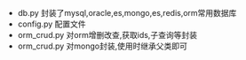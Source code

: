 - db.py 封装了mysql,oracle,es,mongo,es,redis,orm常用数据库
- config.py 配置文件
- orm_crud.py 对orm增删改查,获取ids,子查询等封装
- orm_crud.py 对mongo封装,使用时继承父类即可

